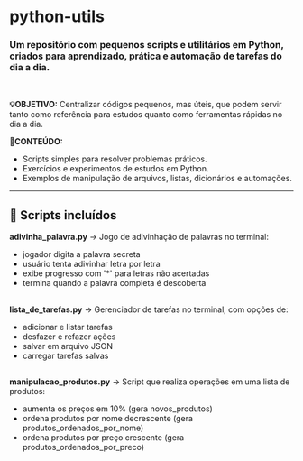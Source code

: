 # python-utils
<h3>Um repositório com pequenos scripts e utilitários em Python, criados para aprendizado, prática e automação de tarefas do dia a dia.</h3><br>

**💡OBJETIVO:**
Centralizar códigos pequenos, mas úteis, que podem servir tanto como referência para estudos quanto como ferramentas rápidas no dia a dia.

**📌CONTEÚDO:**
- Scripts simples para resolver problemas práticos.
- Exercícios e experimentos de estudos em Python.
- Exemplos de manipulação de arquivos, listas, dicionários e automações.
---

## 📂 Scripts incluídos

**adivinha_palavra.py** → Jogo de adivinhação de palavras no terminal:
  - jogador digita a palavra secreta
  - usuário tenta adivinhar letra por letra
  - exibe progresso com '*' para letras não acertadas
  - termina quando a palavra completa é descoberta
##
**lista_de_tarefas.py** → Gerenciador de tarefas no terminal, com opções de:
  - adicionar e listar tarefas
  - desfazer e refazer ações
  - salvar em arquivo JSON
  - carregar tarefas salvas
##
**manipulacao_produtos.py** → Script que realiza operações em uma lista de produtos:
  - aumenta os preços em 10% (gera novos_produtos)
  - ordena produtos por nome decrescente (gera produtos_ordenados_por_nome)
  - ordena produtos por preço crescente (gera produtos_ordenados_por_preco)
